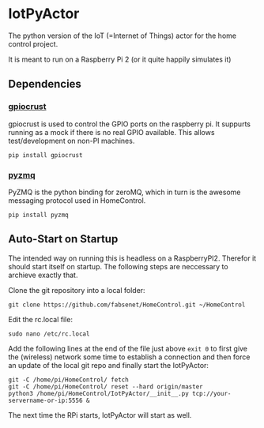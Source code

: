 # IotPyActor

The python version of the IoT (=Internet of Things) actor for the home control project. 

It is meant to run on a Raspberry Pi 2 (or it quite happily simulates it)

## Dependencies
### [gpiocrust](https://github.com/zourtney/gpiocrust)
gpiocrust is used to control the GPIO ports on the raspberry pi. It suppurts running as a mock if
there is no real GPIO available. This allows test/development on non-PI machines.

```
pip install gpiocrust
```

### [pyzmq](https://github.com/zeromq/pyzmq)
PyZMQ is the python binding for zeroMQ, which in turn is the awesome messaging protocol used in HomeControl.

```
pip install pyzmq
```

## Auto-Start on Startup

The intended way on running this is headless on a RaspberryPI2. Therefor it should start itself on startup. The following steps are neccessary to archieve exactly that.

Clone the git repository into a local folder:
```
git clone https://github.com/fabsenet/HomeControl.git ~/HomeControl
```

Edit the rc.local file:
```
sudo nano /etc/rc.local
```
Add the following lines at the end of the file just above `exit 0` to first give the (wireless) network some time to establish a connection and then force an update of the local git repo and finally start the IotPyActor:
```
git -C /home/pi/HomeControl/ fetch
git -C /home/pi/HomeControl/ reset --hard origin/master
python3 /home/pi/HomeControl/IotPyActor/__init__.py tcp://your-servername-or-ip:5556 &
```

The next time the RPi starts, IotPyActor will start as well.
